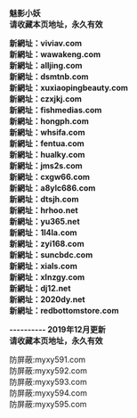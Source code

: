 <p><b>魅影小妖<br>
请收藏本页地址，永久有效<br>

新網址：viviav.com<br>
新網址：wawakeng.com<br>
新網址：alljing.com<br>
新網址：dsmtnb.com<br>
新網址：xuxiaopingbeauty.com<br>
新網址：czxjkj.com<br>
新網址：fishmedias.com<br>
新網址：hongph.com<br>
新網址：whsifa.com<br>
新網址：fentua.com<br>
新網址：hualky.com<br>
新網址：jms2s.com<br>
新網址：cxgw66.com<br>
新網址：a8ylc686.com<br>
新網址：dtsjh.com<br>
新網址：hrhoo.net<br>
新網址：yu365.net<br>
新網址：1l4la.com<br>
新網址：zyi168.com<br>
新網址：suncbdc.com<br>
新網址：xials.com<br>
新網址：xlnzgy.com<br>
新網址：dj12.net<br>
新網址：2020dy.net<br>
新網址：redbottomstore.com<br>

---------- 2019年12月更新<br>
请收藏本页地址，永久有效</b></p>

防屏蔽:myxy591.com<br>
防屏蔽:myxy592.com<br>
防屏蔽:myxy593.com<br>
防屏蔽:myxy594.com<br>
防屏蔽:myxy595.com<br>
